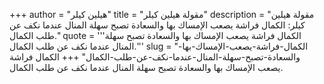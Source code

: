 +++
author = "هيلين كيلر"
title = "مقولة هيلين كيلر"
description = "مقولة هيلين كيلر: الكمال فراشة يصعب الإمساك بها والسعادة تصبح سهلة المنال عندما نكف عن طلب الكمال."
quote = '''الكمال فراشة يصعب الإمساك بها والسعادة تصبح سهلة المنال عندما نكف عن طلب الكمال.''' 
slug = "الكمال-فراشة-يصعب-الإمساك-بها-والسعادة-تصبح-سهلة-المنال-عندما-نكف-عن-طلب-الكمال"
+++
الكمال فراشة يصعب الإمساك بها والسعادة تصبح سهلة المنال عندما نكف عن طلب الكمال.
